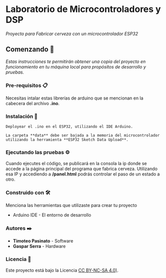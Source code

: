 # Laboratorio de Microcontroladores y DSP
_Proyecto para Fabricar cerveza con un microcontrolador ESP32_

## Comenzando 🚀
_Estas instrucciones te permitirán obtener una copia del proyecto en funcionamiento en tu máquina local para propósitos de desarrollo y pruebas._

### Pre-requisitos 📋
Necesitas intalar estas librerías de arduino que se mencionan en la cabecera del archivo **.ino**.

### Instalación 🔧
```
Deployear el .ino en el ESP32, utilizando el IDE Arduino.
```

```
La carpeta **data** debe ser bajada a la memoria del microcontrolador utilizando la herramienta **ESP32 Sketch Data Upload**.
```


### Ejecutando las pruebas ⚙️
Cuando ejecutes el código, se publicará en la consola la ip donde se accede a la página principal del programa que fabrica cerveza.
Utilizando esa IP y accediendo a **/panel.html** podrás controlar el paso de un estado a otro.

### Construido con 🛠️
Menciona las herramientas que utilizaste para crear tu proyecto

* Arduino IDE - El entorno de desarrollo

### Autores ✒️
* **Timoteo Pasinato** - Software
* **Gaspar Serra** - Hardware

### Licencia 📄
Este proyecto está bajo la Licencia [CC BY-NC-SA 4.0)](https://creativecommons.org/licenses/by-nc-sa/4.0/).
